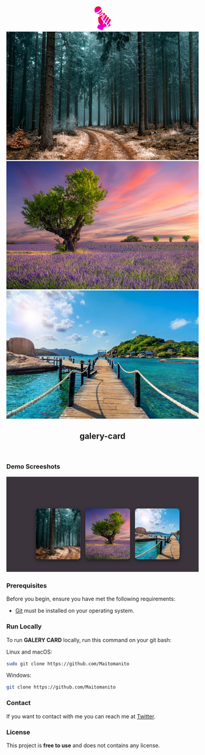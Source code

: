 <div align="center">
  
 
  <br />
  <br />
  
  <img src="./images/logo.png" />
  <img src="./images/forest.jpg" />
  <img src="./images/lavender-field.jpg" />
  <img src="./images//wooden-bridge.jpg" />


  <h2 align="center">galery-card</h2>



  

</div>

<br />

### Demo Screeshots

![CARD Desktop Demo](./images/cards.png "Desktop Demo")

### Prerequisites

Before you begin, ensure you have met the following requirements:

* [Git](https://git-scm.com/downloads "Download Git") must be installed on your operating system.

### Run Locally

To run **GALERY CARD** locally, run this command on your git bash:

Linux and macOS:

```bash
sudo git clone https://github.com/Maitomanito
```

Windows:

```bash
git clone https://github.com/Maitomanito
```

### Contact

If you want to contact with me you can reach me at [Twitter](https://www.twitter.com/donmaurom).

### License

This project is **free to use** and does not contains any license.

